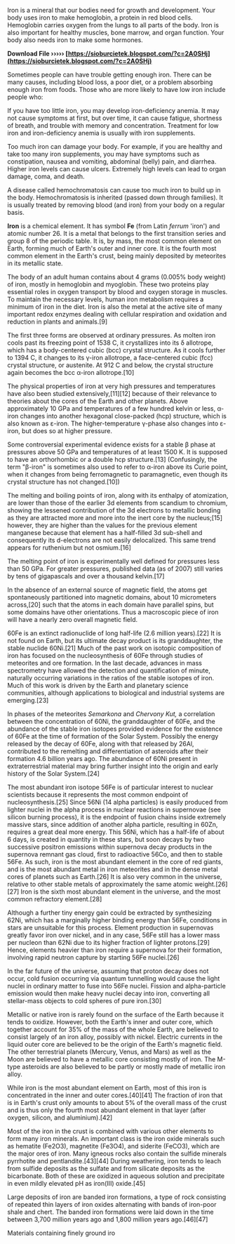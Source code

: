 
 
Iron is a mineral that our bodies need for growth and development. Your body uses iron to make hemoglobin, a protein in red blood cells. Hemoglobin carries oxygen from the lungs to all parts of the body. Iron is also important for healthy muscles, bone marrow, and organ function. Your body also needs iron to make some hormones.
 
**Download File ››››› [https://sioburcietek.blogspot.com/?c=2A0SHj](https://sioburcietek.blogspot.com/?c=2A0SHj)**


 
Sometimes people can have trouble getting enough iron. There can be many causes, including blood loss, a poor diet, or a problem absorbing enough iron from foods. Those who are more likely to have low iron include people who:
 
If you have too little iron, you may develop iron-deficiency anemia. It may not cause symptoms at first, but over time, it can cause fatigue, shortness of breath, and trouble with memory and concentration. Treatment for low iron and iron-deficiency anemia is usually with iron supplements.
 
Too much iron can damage your body. For example, if you are healthy and take too many iron supplements, you may have symptoms such as constipation, nausea and vomiting, abdominal (belly) pain, and diarrhea. Higher iron levels can cause ulcers. Extremely high levels can lead to organ damage, coma, and death.

A disease called hemochromatosis can cause too much iron to build up in the body. Hemochromatosis is inherited (passed down through families). It is usually treated by removing blood (and iron) from your body on a regular basis.
 
**Iron** is a chemical element. It has symbol **Fe** (from Latin *ferrum* 'iron') and atomic number 26. It is a metal that belongs to the first transition series and group 8 of the periodic table. It is, by mass, the most common element on Earth, forming much of Earth's outer and inner core. It is the fourth most common element in the Earth's crust, being mainly deposited by meteorites in its metallic state.
 
The body of an adult human contains about 4 grams (0.005% body weight) of iron, mostly in hemoglobin and myoglobin. These two proteins play essential roles in oxygen transport by blood and oxygen storage in muscles. To maintain the necessary levels, human iron metabolism requires a minimum of iron in the diet. Iron is also the metal at the active site of many important redox enzymes dealing with cellular respiration and oxidation and reduction in plants and animals.[9]
 
The first three forms are observed at ordinary pressures. As molten iron cools past its freezing point of 1538 C, it crystallizes into its δ allotrope, which has a body-centered cubic (bcc) crystal structure. As it cools further to 1394 C, it changes to its γ-iron allotrope, a face-centered cubic (fcc) crystal structure, or austenite. At 912 C and below, the crystal structure again becomes the bcc α-iron allotrope.[10]
 
The physical properties of iron at very high pressures and temperatures have also been studied extensively,[11][12] because of their relevance to theories about the cores of the Earth and other planets. Above approximately 10 GPa and temperatures of a few hundred kelvin or less, α-iron changes into another hexagonal close-packed (hcp) structure, which is also known as ε-iron. The higher-temperature γ-phase also changes into ε-iron, but does so at higher pressure.
 
Some controversial experimental evidence exists for a stable β phase at pressures above 50 GPa and temperatures of at least 1500 K. It is supposed to have an orthorhombic or a double hcp structure.[13] (Confusingly, the term "β-iron" is sometimes also used to refer to α-iron above its Curie point, when it changes from being ferromagnetic to paramagnetic, even though its crystal structure has not changed.[10])
 
The melting and boiling points of iron, along with its enthalpy of atomization, are lower than those of the earlier 3d elements from scandium to chromium, showing the lessened contribution of the 3d electrons to metallic bonding as they are attracted more and more into the inert core by the nucleus;[15] however, they are higher than the values for the previous element manganese because that element has a half-filled 3d sub-shell and consequently its d-electrons are not easily delocalized. This same trend appears for ruthenium but not osmium.[16]
 
The melting point of iron is experimentally well defined for pressures less than 50 GPa. For greater pressures, published data (as of 2007) still varies by tens of gigapascals and over a thousand kelvin.[17]
 
In the absence of an external source of magnetic field, the atoms get spontaneously partitioned into magnetic domains, about 10 micrometers across,[20] such that the atoms in each domain have parallel spins, but some domains have other orientations. Thus a macroscopic piece of iron will have a nearly zero overall magnetic field.
 
60Fe is an extinct radionuclide of long half-life (2.6 million years).[22] It is not found on Earth, but its ultimate decay product is its granddaughter, the stable nuclide 60Ni.[21] Much of the past work on isotopic composition of iron has focused on the nucleosynthesis of 60Fe through studies of meteorites and ore formation. In the last decade, advances in mass spectrometry have allowed the detection and quantification of minute, naturally occurring variations in the ratios of the stable isotopes of iron. Much of this work is driven by the Earth and planetary science communities, although applications to biological and industrial systems are emerging.[23]
 
In phases of the meteorites *Semarkona* and *Chervony Kut,* a correlation between the concentration of 60Ni, the granddaughter of 60Fe, and the abundance of the stable iron isotopes provided evidence for the existence of 60Fe at the time of formation of the Solar System. Possibly the energy released by the decay of 60Fe, along with that released by 26Al, contributed to the remelting and differentiation of asteroids after their formation 4.6 billion years ago. The abundance of 60Ni present in extraterrestrial material may bring further insight into the origin and early history of the Solar System.[24]
 
The most abundant iron isotope 56Fe is of particular interest to nuclear scientists because it represents the most common endpoint of nucleosynthesis.[25] Since 56Ni (14 alpha particles) is easily produced from lighter nuclei in the alpha process in nuclear reactions in supernovae (see silicon burning process), it is the endpoint of fusion chains inside extremely massive stars, since addition of another alpha particle, resulting in 60Zn, requires a great deal more energy. This 56Ni, which has a half-life of about 6 days, is created in quantity in these stars, but soon decays by two successive positron emissions within supernova decay products in the supernova remnant gas cloud, first to radioactive 56Co, and then to stable 56Fe. As such, iron is the most abundant element in the core of red giants, and is the most abundant metal in iron meteorites and in the dense metal cores of planets such as Earth.[26] It is also very common in the universe, relative to other stable metals of approximately the same atomic weight.[26][27] Iron is the sixth most abundant element in the universe, and the most common refractory element.[28]
 
Although a further tiny energy gain could be extracted by synthesizing 62Ni, which has a marginally higher binding energy than 56Fe, conditions in stars are unsuitable for this process. Element production in supernovas greatly favor iron over nickel, and in any case, 56Fe still has a lower mass per nucleon than 62Ni due to its higher fraction of lighter protons.[29] Hence, elements heavier than iron require a supernova for their formation, involving rapid neutron capture by starting 56Fe nuclei.[26]
 
In the far future of the universe, assuming that proton decay does not occur, cold fusion occurring via quantum tunnelling would cause the light nuclei in ordinary matter to fuse into 56Fe nuclei. Fission and alpha-particle emission would then make heavy nuclei decay into iron, converting all stellar-mass objects to cold spheres of pure iron.[30]
 
Metallic or native iron is rarely found on the surface of the Earth because it tends to oxidize. However, both the Earth's inner and outer core, which together account for 35% of the mass of the whole Earth, are believed to consist largely of an iron alloy, possibly with nickel. Electric currents in the liquid outer core are believed to be the origin of the Earth's magnetic field. The other terrestrial planets (Mercury, Venus, and Mars) as well as the Moon are believed to have a metallic core consisting mostly of iron. The M-type asteroids are also believed to be partly or mostly made of metallic iron alloy.
 
While iron is the most abundant element on Earth, most of this iron is concentrated in the inner and outer cores.[40][41] The fraction of iron that is in Earth's crust only amounts to about 5% of the overall mass of the crust and is thus only the fourth most abundant element in that layer (after oxygen, silicon, and aluminium).[42]
 
Most of the iron in the crust is combined with various other elements to form many iron minerals. An important class is the iron oxide minerals such as hematite (Fe2O3), magnetite (Fe3O4), and siderite (FeCO3), which are the major ores of iron. Many igneous rocks also contain the sulfide minerals pyrrhotite and pentlandite.[43][44] During weathering, iron tends to leach from sulfide deposits as the sulfate and from silicate deposits as the bicarbonate. Both of these are oxidized in aqueous solution and precipitate in even mildly elevated pH as iron(III) oxide.[45]
 
Large deposits of iron are banded iron formations, a type of rock consisting of repeated thin layers of iron oxides alternating with bands of iron-poor shale and chert. The banded iron formations were laid down in the time between 3,700 million years ago and 1,800 million years ago.[46][47]
 
Materials containing finely ground iro